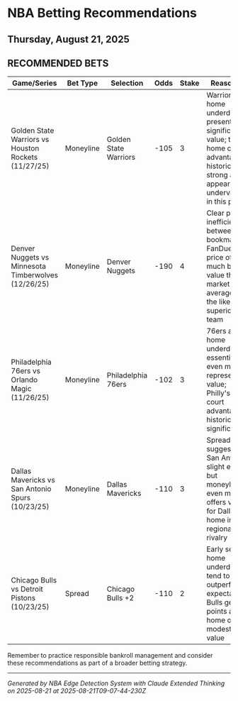 # NBA Betting Recommendations
## Thursday, August 21, 2025

## RECOMMENDED BETS
| Game/Series | Bet Type | Selection | Odds | Stake | Reasoning |
|-------------|----------|-----------|------|-------|-----------|
| Golden State Warriors vs Houston Rockets (11/27/25) | Moneyline | Golden State Warriors | -105 | 3 | Warriors as home underdogs presents significant value; their home court advantage is historically strong and appears undervalued in this pricing |
| Denver Nuggets vs Minnesota Timberwolves (12/26/25) | Moneyline | Denver Nuggets | -190 | 4 | Clear pricing inefficiency between bookmakers; FanDuel's price offers much better value than market average for the likely superior team |
| Philadelphia 76ers vs Orlando Magic (11/26/25) | Moneyline | Philadelphia 76ers | -102 | 3 | 76ers as home underdogs at essentially even money represents value; Philly's home court advantage is historically significant |
| Dallas Mavericks vs San Antonio Spurs (10/23/25) | Moneyline | Dallas Mavericks | -110 | 3 | Spread suggests San Antonio slight edge, but moneyline at even money offers value for Dallas at home in this regional rivalry |
| Chicago Bulls vs Detroit Pistons (10/23/25) | Spread | Chicago Bulls +2 | -110 | 2 | Early season home underdogs tend to outperform expectations; Bulls getting points at home offers modest value |

Remember to practice responsible bankroll management and consider these recommendations as part of a broader betting strategy.

---
*Generated by NBA Edge Detection System with Claude Extended Thinking on 2025-08-21 at 2025-08-21T09-07-44-230Z*

